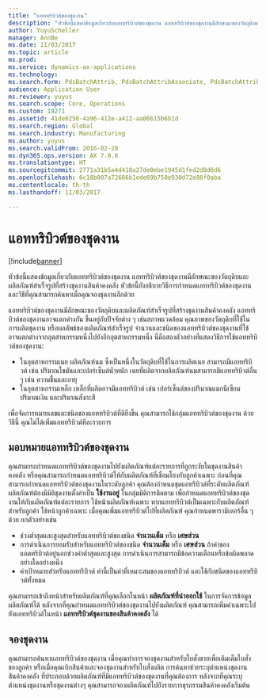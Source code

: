 ```yaml
---
title: "แอททริบิวต์ของชุดงาน"
description: "หัวข้อนี้แสดงข้อมูลเกี่ยวกับแอททริบิวต์ของชุดงาน แอททริบิวต์ของชุดงานมีลักษณะของวัตถุดิบและผลิตภัณฑ์สำเร็จรูปที่สร้างชุดงานสินค้าคงคลัง หัวข้อนี้ยังอธิบายวิธีการกำหนดแอททริบิวต์ของชุดงาน และวิธีที่คุณสามารถค้นหาเมื่อคุณจองชุดงานอีกด้วย"
author: YuyuScheller
manager: AnnBe
ms.date: 11/03/2017
ms.topic: article
ms.prod: 
ms.service: dynamics-ax-applications
ms.technology: 
ms.search.form: PdsBatchAttrib, PdsBatchAttribAssociate, PdsBatchAttribByAttribGroup, PdsBatchAttribByItem, PdsBatchAttribByitemCustomer, PdsBatchAttribGroup
audience: Application User
ms.reviewer: yuyus
ms.search.scope: Core, Operations
ms.custom: 19271
ms.assetid: 41de0250-4a96-412e-a412-aa06615b6b1d
ms.search.region: Global
ms.search.industry: Manufacturing
ms.author: yuyus
ms.search.validFrom: 2016-02-28
ms.dyn365.ops.version: AX 7.0.0
ms.translationtype: HT
ms.sourcegitcommit: 2771a31b5a4d418a27de0ebe1945d1fed2d8d6d6
ms.openlocfilehash: 6c18b007a72686b1ede69b750e930d72e86f0aba
ms.contentlocale: th-th
ms.lasthandoff: 11/03/2017

---
```


# <a name="batch-attributes"></a>แอททริบิวต์ของชุดงาน

[!include[banner](../includes/banner.md)]


หัวข้อนี้แสดงข้อมูลเกี่ยวกับแอททริบิวต์ของชุดงาน แอททริบิวต์ของชุดงานมีลักษณะของวัตถุดิบและผลิตภัณฑ์สำเร็จรูปที่สร้างชุดงานสินค้าคงคลัง หัวข้อนี้ยังอธิบายวิธีการกำหนดแอททริบิวต์ของชุดงาน และวิธีที่คุณสามารถค้นหาเมื่อคุณจองชุดงานอีกด้วย

แอททริบิวต์ของชุดงานมีลักษณะของวัตถุดิบและผลิตภัณฑ์สำเร็จรูปที่สร้างชุดงานสินค้าคงคลัง แอททริบิวต์ของชุดงานอาจแตกต่างกัน ขึ้นอยู่กับปัจจัยต่าง ๆ เช่นสภาพแวดล้อม คุณภาพของวัตถุดิบที่ใช้ในการผลิตชุดงาน หรือผลลัพธ์ของผลิตภัณฑ์สำเร็จรูป จำนวนและชนิดของแอททริบิวต์ของชุดงานที่ใช้อาจแตกต่างจากอุตสาหกรรมหนึ่งไปยังอีกอุตสาหกรรมหนึ่ง นี่คือสองตัวอย่างที่แสดงวิธีการใช้แอททริบิวต์ของชุดงาน:

-   ในอุตสาหกรรมเนย ผลิตภัณฑ์นม ซึ่งเป็นหนึ่งในวัตถุดิบที่ใช้ในการผลิตเนย สามารถมีแอททริบิวต์ เช่น ปริมาณไขมันและเปอร์เซ็นต์น้ำหนัก เนยที่ผลิตจากผลิตภัณฑ์นมสามารถมีแอททริบิวต์อื่น ๆ เช่น ความชื้นและอายุ
-   ในอุตสาหกรรมเหล็ก เหล็กที่ผลิตอาจมีแอททริบิวต์ เช่น เปอร์เซ็นต์ของปริมาณแมกนีเซียม ปริมาณเงิน และปริมาณสังกะสี

เพื่อจัดการหมายเลขและชนิดของแอททริบิวต์ที่ดียิ่งขึ้น คุณสามารถใช้กลุ่มแอททริบิวต์ของชุดงาน ด้วยวิธีนี้ คุณไม่ได้เพิ่มแอททริบิวต์ทีละรายการ

## <a name="assign-batch-attributes"></a>มอบหมายแอททริบิวต์ของชุดงาน
คุณสามารถกำหนดแอททริบิวต์ของชุดงานไปยังผลิตภัณฑ์แต่ละรายการที่ถูกระงับในชุดงานสินค้าคงคลัง หรือคุณสามารถกำหนดแอททริบิวต์ให้กับผลิตภัณฑ์ที่เชื่อมโยงกับลูกค้าเฉพาะ ก่อนที่คุณสามารถกำหนดแอททริบิวต์ของชุดงานในระดับลูกค้า คุณต้องกำหนดชุดแอทริบิวต์ที่ระดับผลิตภัณฑ์ ผลิตภัณฑ์ต้องมีมิติชุดงานตั้งค่าเป็น **ใช้งานอยู่** ในกลุ่มมิติการติดตาม เพื่อกำหนดแอททริบิวต์ของชุดงานให้กับผลิตภัณฑ์แต่ละรายการ ใช้หน้าผลิตภัณฑ์เฉพาะ หากแอททริบิวต์เป็นเฉพาะกับผลิตภัณฑ์สำหรับลูกค้า ใช้หน้าลูกค้าเฉพาะ เมื่อคุณเพิ่มแอททริบิวต์ไปที่ผลิตภัณฑ์ คุณกำหนดพารามิเตอร์อื่น ๆด้วย ยกตัวอย่างเช่น

-   ช่วงต่ำสุดและสูงสุดสำหรับแอททริบิวต์ของชนิด **จำนวนเต็ม** หรือ **เศษส่วน**
-   การดำเนินการยอมรับสำหรับแอททริบิวต์ของชนิด **จำนวนเต็ม** หรือ **เศษส่วน** ถ้าค่าของแอตทริบิวต์อยู่นอกช่วงค่าต่ำสุดและสูงสุด การดำเนินการสามารถมีข้อความเตือนหรือข้อผิดพลาดอย่างใดอย่างหนึ่ง
-   ค่าเป้าหมายสำหรับแอททริบิวต์ ค่านี้เป็นค่าที่เหมาะสมของแอททริบิวต์ และใช้กับชนิดของแอททริบิวต์ทั้งหมด

คุณสามารถเข้าถึงหน้าสำหรับผลิตภัณฑ์ที่คุณเลือกในหน้า **ผลิตภัณฑ์ที่นำออกใช้** ในการจัดการข้อมูลผลิตภัณฑ์ได้ หลังจากที่คุณกำหนดแอททริบิวต์ของชุดงานไปยังผลิตภัณฑ์ คุณสามารถเพิ่มค่าเฉพาะไปยังแอททริบิวต์ในหน้า **แอททริบิวต์ชุดงานของสินค้าคงคลัง** ได้

## <a name="reserve-batches"></a>จองชุดงาน
คุณสามารถค้นหาแอททริบิวต์ของชุดงาน เมื่อคุณทำการจองชุดงานสำหรับใบสั่งขายเพื่อเติมเต็มใบสั่งของลูกค้า หรือเมื่อคุณเบิกสินค้าและจองชุดงานสำหรับใบสั่งผลิต การค้นหาช่วยระบุตำแหน่งชุดงานสินค้าคงคลัง ที่ประกอบด้วยผลิตภัณฑ์ที่มีแอททริบิวต์ของชุดงานที่คุณต้องการ หลังจากที่คุณระบุตำแหน่งชุดงานหรือชุดงานต่างๆ คุณสามารถจองผลิตภัณฑ์ไปยังรายการธุรกรรมสินค้าคงคลังเริ่มต้น




